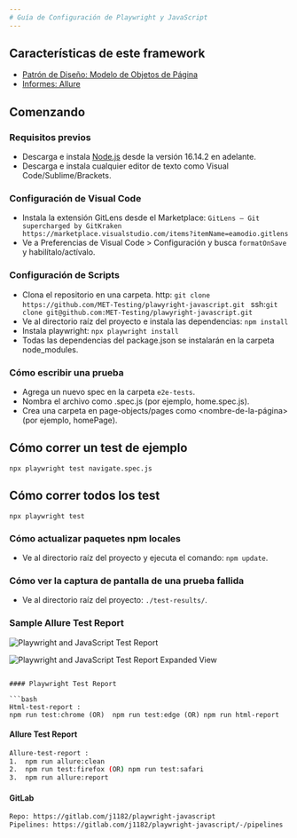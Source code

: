 ```yaml
---
# Guía de Configuración de Playwright y JavaScript
---
```


## Características de este framework

- [Patrón de Diseño: Modelo de Objetos de Página](https://playwright.dev/docs/test-pom)
- [Informes: Allure](https://www.npmjs.com/package/allure-playwright)

## Comenzando

### Requisitos previos

- Descarga e instala [Node.js](https://nodejs.org/en/download/package-manager) desde la versión 16.14.2 en adelante.
- Descarga e instala cualquier editor de texto como Visual Code/Sublime/Brackets.

### Configuración de Visual Code

- Instala la extensión GitLens desde el Marketplace: `GitLens — Git supercharged by GitKraken https://marketplace.visualstudio.com/items?itemName=eamodio.gitlens`
- Ve a Preferencias de Visual Code > Configuración y busca `formatOnSave` y habilítalo/actívalo.

### Configuración de Scripts

- Clona el repositorio en una carpeta.
  http: `git clone https://github.com/MET-Testing/plawyright-javascript.git `
  ssh:`git clone git@github.com:MET-Testing/plawyright-javascript.git`
- Ve al directorio raíz del proyecto e instala las dependencias: `npm install`
- Instala playwright: `npx playwright install`
- Todas las dependencias del package.json se instalarán en la carpeta node_modules.

### Cómo escribir una prueba

- Agrega un nuevo spec en la carpeta `e2e-tests`.
- Nombra el archivo como <nombre-de-la-prueba>.spec.js (por ejemplo, home.spec.js).
- Crea una carpeta en page-objects/pages como <nombre-de-la-página> (por ejemplo, homePage).

## Cómo correr un test de ejemplo

`npx playwright test navigate.spec.js`

## Cómo correr todos los test

`npx playwright test`

### Cómo actualizar paquetes npm locales

- Ve al directorio raíz del proyecto y ejecuta el comando: `npm update`.

### Cómo ver la captura de pantalla de una prueba fallida

- Ve al directorio raíz del proyecto: `./test-results/`.

### Sample Allure Test Report

![Playwright and JavaScript Test Report](./assets/test-report.png?raw=true 'Playwright and JavaScript Test Report')

![Playwright and JavaScript Test Report Expanded View](./assets/test-report-expanded-view.png?raw=true 'Playwright and JavaScript Test Report Expanded View')

````

#### Playwright Test Report

```bash
Html-test-report :
npm run test:chrome (OR)  npm run test:edge (OR) npm run html-report
````

#### Allure Test Report

```bash
Allure-test-report :
1.	npm run allure:clean
2.	npm run test:firefox (OR) npm run test:safari
3.	npm run allure:report
```

#### GitLab

```bash
Repo: https://gitlab.com/j1182/playwright-javascript
Pipelines: https://gitlab.com/j1182/playwright-javascript/-/pipelines
```
